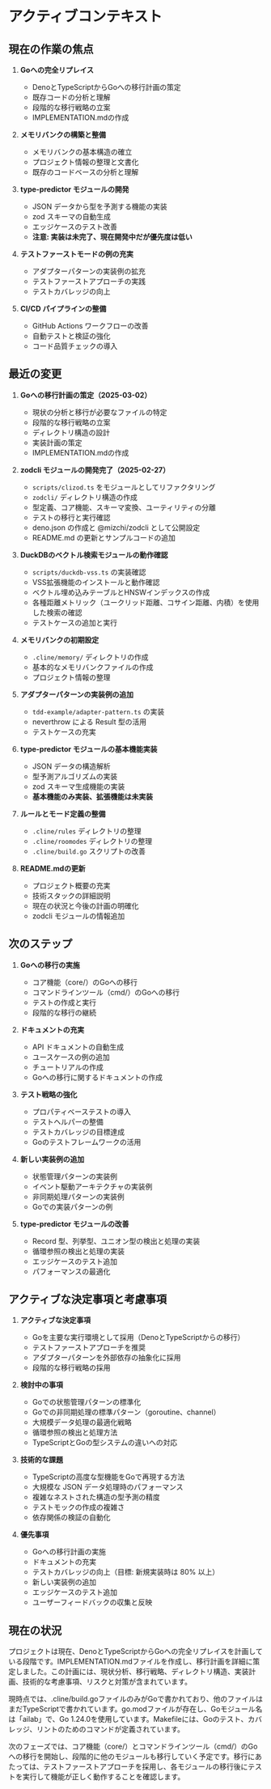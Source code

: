 # アクティブコンテキスト

## 現在の作業の焦点

1. **Goへの完全リプレイス**
   - DenoとTypeScriptからGoへの移行計画の策定
   - 既存コードの分析と理解
   - 段階的な移行戦略の立案
   - IMPLEMENTATION.mdの作成

2. **メモリバンクの構築と整備**
   - メモリバンクの基本構造の確立
   - プロジェクト情報の整理と文書化
   - 既存のコードベースの分析と理解

3. **type-predictor モジュールの開発**
   - JSON データから型を予測する機能の実装
   - zod スキーマの自動生成
   - エッジケースのテスト改善
   - **注意: 実装は未完了、現在開発中だが優先度は低い**

4. **テストファーストモードの例の充実**
   - アダプターパターンの実装例の拡充
   - テストファーストアプローチの実践
   - テストカバレッジの向上

5. **CI/CD パイプラインの整備**
   - GitHub Actions ワークフローの改善
   - 自動テストと検証の強化
   - コード品質チェックの導入

## 最近の変更

1. **Goへの移行計画の策定（2025-03-02）**
   - 現状の分析と移行が必要なファイルの特定
   - 段階的な移行戦略の立案
   - ディレクトリ構造の設計
   - 実装計画の策定
   - IMPLEMENTATION.mdの作成

2. **zodcli モジュールの開発完了（2025-02-27）**
   - `scripts/clizod.ts` をモジュールとしてリファクタリング
   - `zodcli/` ディレクトリ構造の作成
   - 型定義、コア機能、スキーマ変換、ユーティリティの分離
   - テストの移行と実行確認
   - deno.json の作成と @mizchi/zodcli として公開設定
   - README.md の更新とサンプルコードの追加

3. **DuckDBのベクトル検索モジュールの動作確認**
   - `scripts/duckdb-vss.ts` の実装確認
   - VSS拡張機能のインストールと動作確認
   - ベクトル埋め込みテーブルとHNSWインデックスの作成
   - 各種距離メトリック（ユークリッド距離、コサイン距離、内積）を使用した検索の確認
   - テストケースの追加と実行

4. **メモリバンクの初期設定**
   - `.cline/memory/` ディレクトリの作成
   - 基本的なメモリバンクファイルの作成
   - プロジェクト情報の整理

5. **アダプターパターンの実装例の追加**
   - `tdd-example/adapter-pattern.ts` の実装
   - neverthrow による Result 型の活用
   - テストケースの充実

6. **type-predictor モジュールの基本機能実装**
   - JSON データの構造解析
   - 型予測アルゴリズムの実装
   - zod スキーマ生成機能の実装
   - **基本機能のみ実装、拡張機能は未実装**

7. **ルールとモード定義の整備**
   - `.cline/rules` ディレクトリの整理
   - `.cline/roomodes` ディレクトリの整理
   - `.cline/build.go` スクリプトの改善

8. **README.mdの更新**
   - プロジェクト概要の充実
   - 技術スタックの詳細説明
   - 現在の状況と今後の計画の明確化
   - zodcli モジュールの情報追加

## 次のステップ

1. **Goへの移行の実施**
   - コア機能（core/）のGoへの移行
   - コマンドラインツール（cmd/）のGoへの移行
   - テストの作成と実行
   - 段階的な移行の継続

2. **ドキュメントの充実**
   - API ドキュメントの自動生成
   - ユースケースの例の追加
   - チュートリアルの作成
   - Goへの移行に関するドキュメントの作成

3. **テスト戦略の強化**
   - プロパティベーステストの導入
   - テストヘルパーの整備
   - テストカバレッジの目標達成
   - Goのテストフレームワークの活用

4. **新しい実装例の追加**
   - 状態管理パターンの実装例
   - イベント駆動アーキテクチャの実装例
   - 非同期処理パターンの実装例
   - Goでの実装パターンの例

5. **type-predictor モジュールの改善**
   - Record 型、列挙型、ユニオン型の検出と処理の実装
   - 循環参照の検出と処理の実装
   - エッジケースのテスト追加
   - パフォーマンスの最適化

## アクティブな決定事項と考慮事項

1. **アクティブな決定事項**
   - Goを主要な実行環境として採用（DenoとTypeScriptからの移行）
   - テストファーストアプローチを推奨
   - アダプターパターンを外部依存の抽象化に採用
   - 段階的な移行戦略の採用

2. **検討中の事項**
   - Goでの状態管理パターンの標準化
   - Goでの非同期処理の標準パターン（goroutine、channel）
   - 大規模データ処理の最適化戦略
   - 循環参照の検出と処理方法
   - TypeScriptとGoの型システムの違いへの対応

3. **技術的な課題**
   - TypeScriptの高度な型機能をGoで再現する方法
   - 大規模な JSON データ処理時のパフォーマンス
   - 複雑なネストされた構造の型予測の精度
   - テストモックの作成の複雑さ
   - 依存関係の検証の自動化

4. **優先事項**
   - Goへの移行計画の実施
   - ドキュメントの充実
   - テストカバレッジの向上（目標: 新規実装時は 80% 以上）
   - 新しい実装例の追加
   - エッジケースのテスト追加
   - ユーザーフィードバックの収集と反映

## 現在の状況

プロジェクトは現在、DenoとTypeScriptからGoへの完全リプレイスを計画している段階です。IMPLEMENTATION.mdファイルを作成し、移行計画を詳細に策定しました。この計画には、現状分析、移行戦略、ディレクトリ構造、実装計画、技術的な考慮事項、リスクと対策が含まれています。

現時点では、.cline/build.goファイルのみがGoで書かれており、他のファイルはまだTypeScriptで書かれています。go.modファイルが存在し、Goモジュール名は「ailab」で、Go 1.24.0を使用しています。Makefileには、Goのテスト、カバレッジ、リントのためのコマンドが定義されています。

次のフェーズでは、コア機能（core/）とコマンドラインツール（cmd/）のGoへの移行を開始し、段階的に他のモジュールも移行していく予定です。移行にあたっては、テストファーストアプローチを採用し、各モジュールの移行後にテストを実行して機能が正しく動作することを確認します。